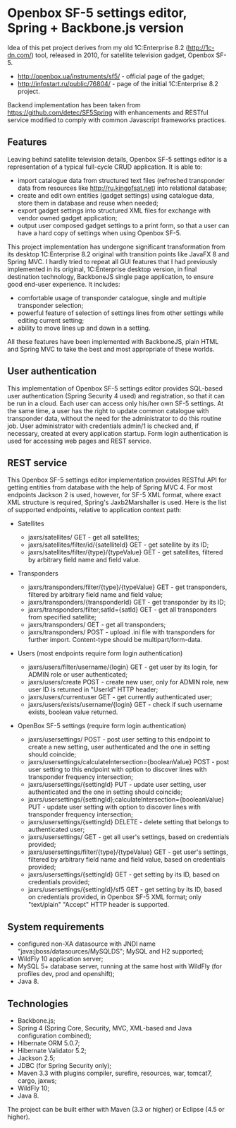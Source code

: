 # Openbox SF-5 settings editor, Spring + Backbone.js version #

Idea of this pet project derives from my old 1C:Enterprise 8.2 (<http://1c-dn.com/>) tool, released in 2010, for satellite television gadget, Openbox SF-5.
- <http://openbox.ua/instruments/sf5/>   - official page of the gadget;
- <http://infostart.ru/public/76804/>	 - page of the initial 1C:Enterprise 8.2 project.

Backend implementation has been taken from <https://github.com/detec/SF5Spring> with enhancements and RESTful service modified to comply with common Javascript frameworks practices.

## Features ##

Leaving behind satellite television details, Openbox SF-5 settings editor is a representation of a typical full-cycle CRUD application. It is able to:

- import catalogue data from structured text files (refreshed transponder data from resources like <http://ru.kingofsat.net>) into relational database;
- create and edit own entities (gadget settings) using catalogue data, store them in database and reuse when needed;
- export gadget settings into structured XML files for exchange with vendor owned gadget application;
- output user composed gadget settings to a print form, so that a user can have a hard copy of settings when using Openbox SF-5.

This project implementation has undergone significant transformation from its desktop 1C:Enterprise 8.2 original with transition points like JavaFX 8 and Spring MVC. I hardly tried to repeat all GUI features that I had previously implemented in its original, 1C:Enterprise desktop version, in final destination technology, BackboneJS single page application, to ensure good end-user experience. It includes:

- comfortable usage of transponder catalogue, single and multiple transponder selection;
- powerful feature of selection of settings lines from other settings while editing current setting;
- ability to move lines up and down in a setting.

All these features have been implemented with BackboneJS, plain HTML and Spring MVC to take the best and most appropriate of these worlds.

## User authentication ##

This implementation of Openbox SF-5 settings editor provides SQL-based user authentication (Spring Security 4 used) and registration, so that it can be run in a cloud. Each user can access only his/her own SF-5 settings. At the same time, a user has the right to update common catalogue with transponder data, without the need for the administrator to do this routine job. User administrator with credentials admin/1 is checked and, if necessary, created at every application startup. Form login authentication is used for accessing web pages and REST service.

## REST service ##

This Openbox SF-5 settings editor implementation provides RESTful API for getting entities from database with the help of Spring MVC 4. For most endpoints Jackson 2 is used, however, for SF-5 XML format, where exact XML structure is required, Spring's Jaxb2Marshaller is used. Here is the list of supported endpoints, relative to application context path:

- Satellites
	- jaxrs/satellites/ GET								- get all satellites;
	- jaxrs/satellites/filter/id/{satelliteId} GET 		- get satellite by its ID;
	- jaxrs/satellites/filter/{type}/{typeValue} GET 	- get satellites, filtered by arbitrary field name and field value.
	
- Transponders
	- jaxrs/transponders/filter/{type}/{typeValue} GET 	- get transponders, filtered by arbitrary field name and field value;
	- jaxrs/transponders/{transponderId} GET 			- get transponder by its ID;
	- jaxrs/transponders/filter;satId={satId} GET 		- get all transponders from specified satellite;
	- jaxrs/transponders/ GET 							- get all transponders;
	- jaxrs/transponders/ POST							- upload .ini file with transponders for further import. Content-type should be multipart/form-data.
	
- Users (most endpoints require form login authentication)
	- jaxrs/users/filter/username/{login} GET 			- get user by its login, for ADMIN role or user authenticated;
	- jaxrs/users/create POST 							- create new user, only for ADMIN role, new user ID is returned in "UserId" HTTP header; 
	- jaxrs/users/currentuser GET 						- get currently authenticated user;
	- jaxrs/users/exists/username/{login} GET 			- check if such username exists, boolean value returned.
	
- OpenBox SF-5 settings (require form login authentication)
	- jaxrs/usersettings/ POST								- post user setting to this endpoint to create a new setting, user authenticated and the one in setting should coincide;
	- jaxrs/usersettings/calculateIntersection={booleanValue} POST	- post user setting to this endpoint with option to discover lines with transponder frequency intersection;
	- jaxrs/usersettings/{settingId} PUT 					- update user setting, user authenticated and the one in setting should coincide;
	- jaxrs/usersettings/{settingId};calculateIntersection={booleanValue} PUT - update user setting with option to discover lines with transponder frequency intersection;	
	- jaxrs/usersettings/{settingId} DELETE 				- delete setting that belongs to authenticated user;
	- jaxrs/usersettings/ GET								- get all user's settings, based on credentials provided;
	- jaxrs/usersettings/filter/{type}/{typeValue} GET 		- get user's settings, filtered by arbitrary field name and field value, based on credentials provided;
	- jaxrs/usersettings/{settingId} GET 			- get setting by its ID, based on credentials provided;
	- jaxrs/usersettings/{settingId}/sf5 GET				- get setting by its ID, based on credentials provided, in Openbox SF-5 XML format; only "text/plain" "Accept" HTTP header is supported.

## System requirements ##

- configured non-XA datasource with JNDI name "java:jboss/datasources/MySQLDS"; MySQL and H2 supported;
- WildFly 10 application server;
- MySQL 5+ database server, running at the same host with WildFly (for profiles dev, prod and openshift);
- Java 8.

## Technologies ##

- Backbone.js;
- Spring 4 (Spring Core, Security, MVC, XML-based and Java configuration combined);
- Hibernate ORM 5.0.7;
- Hibernate Validator 5.2;
- Jackson 2.5;
- JDBC (for Spring Security only);
- Maven 3.3 with plugins compiler, surefire, resources, war, tomcat7, cargo, jaxws;
- WildFly 10;
- Java 8.

The project can be built either with Maven (3.3 or higher) or Eclipse (4.5 or higher).